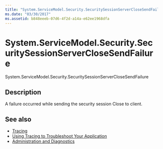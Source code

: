 ```yaml
---
title: "System.ServiceModel.Security.SecuritySessionServerCloseSendFailure"
ms.date: "03/30/2017"
ms.assetid: b848eeeb-07d6-4f2d-a14a-e62ee1968dfa
---
```

# System.ServiceModel.Security.SecuritySessionServerCloseSendFailure
System.ServiceModel.Security.SecuritySessionServerCloseSendFailure  
  
## Description  
 A failure occurred while sending the security session Close to client.  
  
## See also
- [Tracing](../../../../../docs/framework/wcf/diagnostics/tracing/index.md)
- [Using Tracing to Troubleshoot Your Application](../../../../../docs/framework/wcf/diagnostics/tracing/using-tracing-to-troubleshoot-your-application.md)
- [Administration and Diagnostics](../../../../../docs/framework/wcf/diagnostics/index.md)
